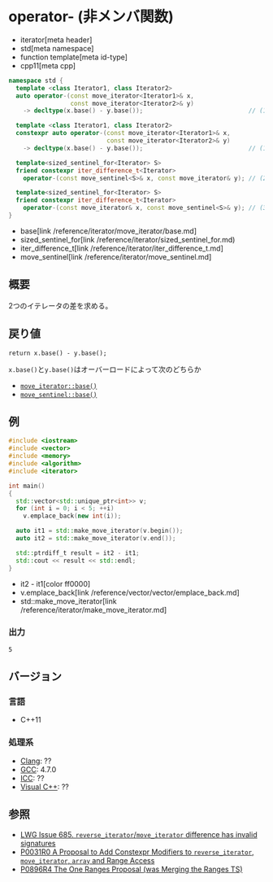 # operator- (非メンバ関数)
* iterator[meta header]
* std[meta namespace]
* function template[meta id-type]
* cpp11[meta cpp]

```cpp
namespace std {
  template <class Iterator1, class Iterator2>
  auto operator-(const move_iterator<Iterator1>& x,
                 const move_iterator<Iterator2>& y)
    -> decltype(x.base() - y.base());                             // (1) C++11

  template <class Iterator1, class Iterator2>
  constexpr auto operator-(const move_iterator<Iterator1>& x,
                           const move_iterator<Iterator2>& y)
    -> decltype(x.base() - y.base());                             // (1) C++17

  template<sized_sentinel_for<Iterator> S>
  friend constexpr iter_difference_t<Iterator>
    operator-(const move_sentinel<S>& x, const move_iterator& y); // (2) C++20

  template<sized_sentinel_for<Iterator> S>
  friend constexpr iter_difference_t<Iterator>
    operator-(const move_iterator& x, const move_sentinel<S>& y); // (3) C++20
}
```
* base[link /reference/iterator/move_iterator/base.md]
* sized_sentinel_for[link /reference/iterator/sized_sentinel_for.md)
* iter_difference_t[link /reference/iterator/iter_difference_t.md]
* move_sentinel[link /reference/iterator/move_sentinel.md]

## 概要
2つのイテレータの差を求める。


## 戻り値

`return x.base() - y.base();`

`x.base()`と`y.base()`はオーバーロードによって次のどちらか

- [`move_iterator::base()`](base.md)
- [`move_sentinel::base()`](/reference/iterator/move_sentinel/base.md)

## 例
```cpp example
#include <iostream>
#include <vector>
#include <memory>
#include <algorithm>
#include <iterator>

int main()
{
  std::vector<std::unique_ptr<int>> v;
  for (int i = 0; i < 5; ++i)
    v.emplace_back(new int(i));

  auto it1 = std::make_move_iterator(v.begin());
  auto it2 = std::make_move_iterator(v.end());

  std::ptrdiff_t result = it2 - it1;
  std::cout << result << std::endl;
}
```
* it2 - it1[color ff0000]
* v.emplace_back[link /reference/vector/vector/emplace_back.md]
* std::make_move_iterator[link /reference/iterator/make_move_iterator.md]

### 出力
```
5
```

## バージョン
### 言語
- C++11

### 処理系
- [Clang](/implementation.md#clang): ??
- [GCC](/implementation.md#gcc): 4.7.0
- [ICC](/implementation.md#icc): ??
- [Visual C++](/implementation.md#visual_cpp): ??


## 参照
- [LWG Issue 685. `reverse_iterator`/`move_iterator` difference has invalid signatures](http://www.open-std.org/jtc1/sc22/wg21/docs/lwg-defects.html#685)
- [P0031R0 A Proposal to Add Constexpr Modifiers to `reverse_iterator`, `move_iterator`, `array` and Range Access](http://www.open-std.org/jtc1/sc22/wg21/docs/papers/2015/p0031r0.html)
- [P0896R4 The One Ranges Proposal (was Merging the Ranges TS)](http://www.open-std.org/jtc1/sc22/wg21/docs/papers/2018/p0896r4.pdf)
